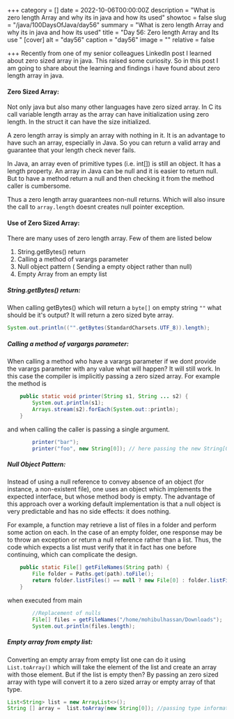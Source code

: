 +++
category = []
date = 2022-10-06T00:00:00Z
description = "What is zero length Array and why its in java and how its used"
showtoc = false
slug = "/java/100DaysOfJava/day56"
summary = "What is zero length Array and why its in java and how its used"
title = "Day 56: Zero length Array and Its use "
[cover]
alt = "day56"
caption = "day56"
image = ""
relative = false

+++
Recently from one of my senior colleagues LinkedIn post I learned about zero sized array in java. This raised some curiosity. So in this post I am going to share about the learning and findings i have found about zero length array in java. 

#### Zero Sized Array:

Not only java but also many other languages have zero sized array. In C its call variable length array as the array can have initialization using zero length. In the struct it can have the size initialized.

A zero length array is simply an array with nothing in it. It is an advantage to have such an array, especially in Java. So you can return a valid array and guarantee that your length check never fails. 

In Java, an array even of primitive types (i.e. int[]) is still an object. It has a length property. An array in Java can be null and it is easier to return null. But to have a method return a null and then checking it from the method caller is cumbersome. 

Thus a zero length array guarantees non-null returns. Which will also insure the call to `array.length` doesnt creates null pointer exception.

#### Use of Zero Sized Array:

There are many uses of zero length array. Few of them are listed below

1. String.getBytes() return
2. Calling a method of varargs parameter
3. Null object pattern ( Sending a empty object rather than null)
4. Empty Array from an empty  list

##### String.getBytes() return:

When calling getBytes() which will return a `byte[]` on empty string `""` what should be it's output? It will return a zero sized byte array.

```java
System.out.println(("".getBytes(StandardCharsets.UTF_8)).length);
```

##### Calling a method of vargargs parameter:

When calling a method who have a varargs parameter if we dont provide the varargs parameter with any value what will happen? It will still work. In this case the compiler is implicitly passing a zero sized array. For example the method is 

```java
    public static void printer(String s1, String ... s2) {
        System.out.println(s1);
        Arrays.stream(s2).forEach(System.out::println);
    }
```

and when calling the caller is passing a single argument.

```java
        printer("bar");
        printer("foo", new String[0]); // here passing the new String[0] will show a redundant warning
```

##### Null Object Pattern:

Instead of using a null reference to convey absence of an object (for instance, a non-existent file), one uses an object which implements the expected interface, but whose method body is empty. The advantage of this approach over a working default implementation is that a null object is very predictable and has no side effects: it does nothing.

For example, a function may retrieve a list of files in a folder and perform some action on each. In the case of an empty folder, one response may be to throw an exception or return a null reference rather than a list. Thus, the code which expects a list must verify that it in fact has one before continuing, which can complicate the design.


```java
    public static File[] getFileNames(String path) {
        File folder = Paths.get(path).toFile();
        return folder.listFiles() == null ? new File[0] : folder.listFiles();
    }
```

when executed from main 

```java
        //Replacement of nulls
        File[] files = getFileNames("/home/mohibulhassan/Downloads");
        System.out.println(files.length);
```

##### Empty array from empty list:

Converting an empty array from empty list one can do it using `List.toArray()` which will take the element of the list and create an array with those element. But if the list is empty then? By passing an zero sized array with type will convert it to a zero sized array or empty array of that type.

```java
List<String> list = new ArrayList<>();
String [] array =  list.toArray(new String[0]); //passing type information without it needed to cast
```